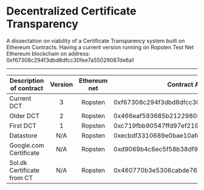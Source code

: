 # Decentralized Certificate Transparency
A dissectation on viability of a Certificate Transparency system built on Ethereum Contracts.
Having a current version running on Ropsten Test Net Ethereum blockchain on address: 0xf67308c294f3dbd8dfcc30fee7a55029087de6a1

---------------------------------------------------------------------------------------------------
| Description of contract    	| Version 	| Ethereum net 	| Contract Address                           	|
|----------------------------	|:--------:	|:------------:	|----------------------------------------------	|
| Current DCT 	             	|     3    	|    Ropsten   	| 0xf67308c294f3dbd8dfcc30fee7a55029087de6a1 	|
| Older DCT 	               	|     2    	|    Ropsten   	| 0x466eaf593685b21229806c97aa631b22e1476b75 	|
| First DCT      	         	|     1    	|    Ropsten   	| 0xc719fbb90547ffd97ef219358f2012379e78a30d 	|
| Datastore   	             	|    N/A   	|    Ropsten   	| 0xecbdf3310689e0bae10afe8121f6abcdedb97fb5 	|
| Google.com Certificate     	|    N/A   	|    Ropsten   	| 0xd9069b4c6ec5f58b38df9341900325fb6c3139a9 	|
| Sol.dk Certificate from CT 	|    N/A   	|    Ropsten   	| 0x460770b3e5306cabde7661796767bd7ea0f72782 	|
